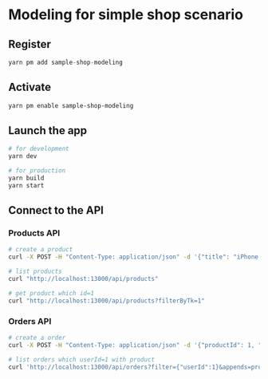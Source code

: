 # Modeling for simple shop scenario

## Register

```ts
yarn pm add sample-shop-modeling
```

## Activate

```bash
yarn pm enable sample-shop-modeling
```

## Launch the app

```bash
# for development
yarn dev

# for production
yarn build
yarn start
```

## Connect to the API

### Products API

```bash
# create a product
curl -X POST -H "Content-Type: application/json" -d '{"title": "iPhone 14 Pro", "price": "7999", "enabled": true, "inventory": 10}' "http://localhost:13000/api/products"

# list products
curl "http://localhost:13000/api/products"

# get product which id=1
curl "http://localhost:13000/api/products?filterByTk=1"
```

### Orders API

```bash
# create a order
curl -X POST -H "Content-Type: application/json" -d '{"productId": 1, "quantity": 1, "totalPrice": "7999", "userId": 1}' 'http://localhost:13000/api/orders'

# list orders which userId=1 with product
curl 'http://localhost:13000/api/orders?filter={"userId":1}&appends=product'
```
